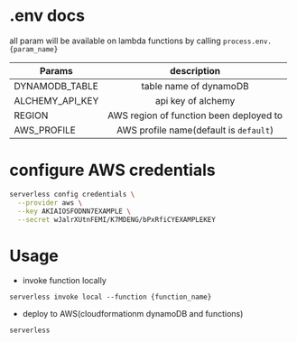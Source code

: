 # .env docs
all param will be available on lambda functions by calling `process.env.{param_name}`

| Params          | description |
| --------------- |:-------------:|
| DYNAMODB_TABLE  | table name of dynamoDB     |
| ALCHEMY_API_KEY | api key of alchemy     |
| REGION          | AWS region of function been deployed to     |
| AWS_PROFILE     | AWS profile name(default is `default`)     |


# configure AWS credentials

```bash
serverless config credentials \
  --provider aws \
  --key AKIAIOSFODNN7EXAMPLE \
  --secret wJalrXUtnFEMI/K7MDENG/bPxRfiCYEXAMPLEKEY
```


# Usage

- invoke function locally

`serverless invoke local --function {function_name}`

- deploy to AWS(cloudformationm dynamoDB and functions)

`serverless`